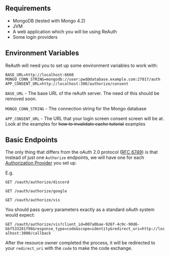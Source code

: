 ## Requirements

- MongoDB (tested with Mongo 4.2)
- JVM
- A web application which you will be using ReAuth
- Some login providers

## Environment Variables

ReAuth will need you to set up some environment variables to work with:

```
BASE_URL=http://localhost:6660
MONGO_CONN_STRING=mongodb://user:pwd@database.example.com:27017/auth
APP_CONSENT_URL=http://localhost:300/authorize/consent
```


``BASE_URL`` - The base URL of the reAuth server. The need of this should be removed soon.

``MONGO_CONN_STRING`` - The connection string for the Mongo database

``APP_CONSENT_URL`` - The URL that your login screen consent screen will be at. Look at the examples for ~~how to invalidate cache tutorial~~ examples

## Basic Endpoints

The only thing that differs from the oAuth 2.0 protocol ([RFC 6749](https://tools.ietf.org/html/rfc6749)) is that instead of just one ``Authorize`` endpoints, we will have one for each [Authorization Provider](providers.md) you set up.

E.g.

``GET /oauth/authorize/discord``

``GET /oauth/authorize/google``

``GET /oauth/authorize/vis``

You should pass query parameters exactly as a standard oAuth system would expect:

``GET /oauth/authorize/vis?client_id=007a0bae-926f-4c9c-90d6-bbf533281f98&response_type=code&scope=identity&redirect_uri=http://localhost:3000/callback``

After the resource owner completed the process, it will be redirected to your ``redirect_uri`` with the ``code`` to make the code exchange.
